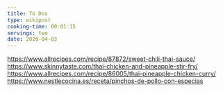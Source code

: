 ```yaml
---
title: To Dos
type: wikipost
cooking-time: 00:01:15
servings: two 
date: 2020-04-03
---
```


https://www.allrecipes.com/recipe/87872/sweet-chili-thai-sauce/
https://www.skinnytaste.com/thai-chicken-and-pineapple-stir-fry/
https://www.allrecipes.com/recipe/86005/thai-pineapple-chicken-curry/
https://www.nestlecocina.es/receta/pinchos-de-pollo-con-especias
